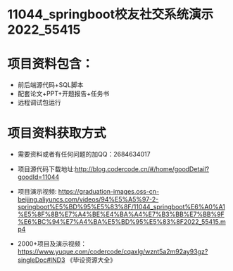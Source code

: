 #  11044_springboot校友社交系统演示2022_55415
 
# 项目资料包含：
* 前后端源代码+SQL脚本
* 配套论文+PPT+开题报告+任务书
* 远程调试包运行

# 项目资料获取方式
* 需要资料或者有任何问题的加QQ：2684634017
* 项目源代码下载地址:http://blog.codercode.cn/#/home/goodDetail?goodId=11044

* 项目演示视频:  https://graduation-images.oss-cn-beijing.aliyuncs.com/videos/94%E5%A5%97-2-springboot%E5%BD%95%E5%83%8F/11044_springboot%E6%A0%A1%E5%8F%8B%E7%A4%BE%E4%BA%A4%E7%B3%BB%E7%BB%9F%E6%BC%94%E7%A4%BA%E5%BD%95%E5%83%8F2022_55415.mp4


* 2000+项目及演示视频：https://www.yuque.com/codercode/cqaxlg/wznt5a2m92ay93gz?singleDoc#lND3 《毕设资源大全》






